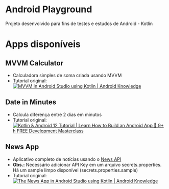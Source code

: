 # Android Playground

Projeto desenvolvido para fins de testes e estudos de Android - Kotlin

# Apps disponíveis

## MVVM Calculator

- Calculadora simples de soma criada usando MVVM
- Tutorial original:  
  [![MVVM in Android Studio using Kotlin | Android Knowledge](https://img.youtube.com/vi/DTE1dbdluh4/default.jpg)](https://youtu.be/DTE1dbdluh4?si=KD3aaocDnqO1Q-rd)

## Date in Minutes

- Calcula diferença entre 2 dias em minutos
- Tutorial original:  
  [![Kotlin & Android 12 Tutorial | Learn How to Build an Android App 📱 9+ h FREE Development Masterclass](https://img.youtube.com/vi/HwoxgUPabMk/default.jpg)](https://youtu.be/HwoxgUPabMk?si=5hWgXiHSY3ATu_ZA&t=24024)

## News App

- Aplicativo completo de notícias usando o [News API](https://newsapi.org/)
- **Obs.:** Necessário adicionar API Key em um arquivo secrets.properties. Há um sample limpo disponível (secrets.properties.sample)
- Tutorial original:  
  [![The News App in Android Studio using Kotlin | Android Knowledge](https://img.youtube.com/vi/UvaVJ0EseP0/default.jpg)](https://youtu.be/UvaVJ0EseP0?si=7N2eK2JN4WGeBG0n)
